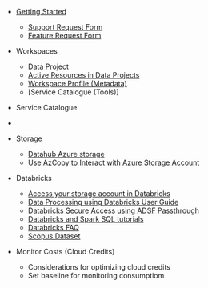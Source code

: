 - [Getting Started](/UserGuide/Getting-Started-SSC.md)

  - [Support Request Form](/UserGuide/FSDH-Support-Request-Form.md) 
  - [Feature Request Form](/UserGuide/FSDH-Feature-Request-Form.md)

- Workspaces
  - [Data Project](/UserGuide/Onboarding/Data-Project.md)
  - [Active Resources in Data Projects](/UserGuide/Projects/Active-Resources-in-Data-Projects.md)
  - [Workspace Profile (Metadata)](/UserGuide/Metadata/Workspace_Profile.md)
  - [Service Catalogue (Tools)]

- Service Catalogue
- 
- Storage
  - [Datahub Azure storage](/UserGuide/Storage/Datahub-AzureStorage.md)
  - [Use AzCopy to Interact with Azure Storage Account](/UserGuide/Storage/Use-AzCopy-to-Interact-with-Azure-Storage-Account.md)

- Databricks
  - [Access your storage account in Databricks](/UserGuide/Databricks/Access-your-storage-account-in-Databricks.md)
  - [Data Processing using Databricks User Guide](/UserGuide/Databricks/Data-Processing-using-Databricks---User-Guide.md)
  - [Databricks Secure Access using ADSF Passthrough](/UserGuide/Databricks/Databricks---Secure-Access-using-ADSF-Passthrough.md)
  - [Databricks and Spark SQL tutorials](/UserGuide/Databricks/Databricks-and-Spark-SQL-tutorials.md)
  - [Databricks FAQ](/UserGuide/Databricks/Databricks-FAQ.md)
  - [Scopus Dataset](/UserGuide/Databricks/Scopus-Dataset.md)

- Monitor Costs (Cloud Credits)
  - Considerations for optimizing cloud credits 
  - Set baseline for monitoring consumptiom
